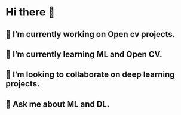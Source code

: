 # Hi there 👋

<!--
**abhap12/abhap12** is a ✨ _special_ ✨ repository because its `README.md` (this file) appears on your GitHub profile.-->



## 🔭 I’m currently working on Open cv projects.
## 🌱 I’m currently learning ML and Open CV.
## 👯 I’m looking to collaborate on deep learning projects.
## 💬 Ask me about ML and DL.


